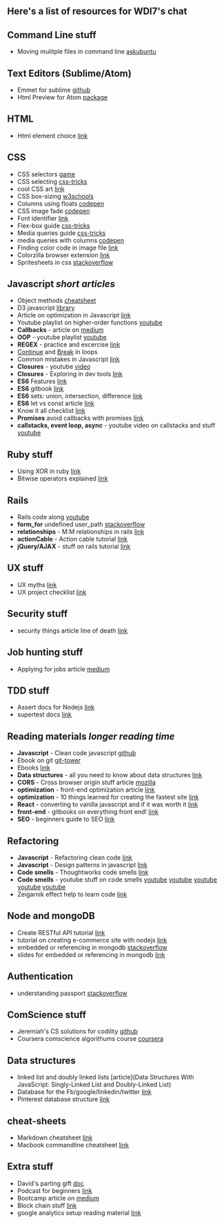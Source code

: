 ## Here's a list of resources for WDI7's chat

## Command Line stuff
* Moving mulitple files in command line [askubuntu](http://askubuntu.com/questions/214560/how-to-move-multiple-files-at-once-to-a-specific-destination-directory#217067)

## Text Editors (Sublime/Atom)
* Emmet for sublime [github](sergeche/emmet-sublime)
* Html Preview for Atom [package](https://atom.io/packages/atom-html-preview)

## HTML
* Html element choice [link](http://html5doctor.com/downloads/h5d-sectioning-flowchart.png)

## CSS
* CSS selectors [game](http://flukeout.github.io/)
* CSS selecting [css-tricks](https://css-tricks.com/whats-the-difference/)
* cool CSS art [link](http://a.singlediv.com/)
* CSS box-sizing [w3schools](http://www.w3schools.com/cssref/css3_pr_box-sizing.asp)
* Columns using floats [codepen](http://codepen.io/ga-sg/pen/GqKomb?editors=1100)
* CSS image fade [codepen](https://codepen.io/leemark/pen/DvliI)
* Font identifier [link](https://fount.artequalswork.com/)
* Flex-box guide [css-tricks](https://css-tricks.com/snippets/css/a-guide-to-flexbox/)
* Media queries guide [css-tricks](https://css-tricks.com/snippets/css/media-queries-for-standard-devices/)
* media queries with columns [codepen](http://codepen.io/jeremiahalex/pen/oYqRBd)
* Finding color code in image file [link](http://html-color-codes.info/colors-from-image/)
* Colorzilla browser extension [link](http://www.colorzilla.com/)
* Spritesheets in css [stackoverflow](http://stackoverflow.com/questions/18500801/resizing-background-sprite-image-to-fit-div)

## Javascript *short articles*
* Object methods [cheatsheet](https://www.cheatography.com/anas-95/cheat-sheets/javascript-object-methods/)
* D3 javascript [library](https://d3js.org/)
* Article on optimization in Javascript [link](http://archive.oreilly.com/pub/a/server-administration/excerpts/even-faster-websites/writing-efficient-javascript.html#the_fastest_conditionals)
* Youtube playlist on higher-order functions [youtube](https://www.youtube.com/playlist?list=PL0zVEGEvSaeEd9hlmCXrk5yUyqUag-n84)
* **Callbacks** - article on [medium](https://medium.freecodecamp.com/javascript-callbacks-explained-using-minions-da272f4d9bcd#.1e9qya2ok)
* **OOP** - youtube playlist [youtube](https://www.youtube.com/watch?v=rlLuL3jYLvA)
* **REGEX** - practice and excercise [link](https://regexone.com/)
* [Continue](https://developer.mozilla.org/en-US/docs/Web/JavaScript/Reference/Statements/continue) and [Break](https://developer.mozilla.org/en-US/docs/Web/JavaScript/Reference/Statements/break) in loops
* Common mistakes in Javascript [link](https://www.toptal.com/javascript/10-most-common-javascript-mistakes)
* **Closures** - youtube [video](https://www.youtube.com/watch?v=ImwrezYhw4w)
* **Closures** - Exploring in dev tools [link](http://devtoolsecrets.com/secret/debugging-inspect-scope-during-a-breakpoint.html)
* **ES6** Features [link](http://es6-features.org/#Constants)
* **ES6** gitbook [link](https://github.com/lukehoban/es6features)
* **ES6** sets: union, intersection, difference [link](http://www.2ality.com/2015/01/es6-set-operations.html)
* **ES6** let vs const article [link](https://mathiasbynens.be/notes/es6-const)
* Know it all checklist [link](https://know-it-all.io/)
* **Promises** avoid callbacks with promises [link](https://derickbailey.com/2016/09/27/ending-the-nested-tree-of-doom-with-chained-promises/)
* **callstacks, event loop, async** - youtube video on callstacks and stuff [youtube](https://www.youtube.com/watch?v=8aGhZQkoFbQ)

## Ruby stuff
* Using XOR in ruby [link](http://www.ardendertat.com/2011/12/13/programming-interview-questions-22-find-odd-occurring-element/)
* Bitwise operators explained [link](https://www.youtube.com/watch?v=JovNemG-iu8&feature=youtu.be&t=30m35s)

## Rails
* Rails code along [youtube](https://www.youtube.com/playlist?list=PL23ZvcdS3XPLNdRYB_QyomQsShx59tpc-)
* **form_for** undefined user_path [stackoverflow](http://stackoverflow.com/questions/14740702/form-for-undefined-method-user-path)
* **relationships** - M:M relationships in rails [link](http://jeffthomas.xyz/many-to-many-relationships-in-rails)
* **actionCable** - Action cable tutorial [link](https://www.nopio.com/blog/rails-chat-application-actioncable/)
* **jQuery/AJAX** - stuff on rails tutorial [link](https://pragmaticstudio.com/blog/2015/3/18/rails-jquery-ajax)

## UX stuff
* UX myths [link](http://uxmyths.com/)
* UX project checklist [link](https://uxchecklist.github.io/)

## Security stuff
* security things article line of death [link](https://textslashplain.com/2017/01/14/the-line-of-death/)

## Job hunting stuff
* Applying for jobs article [medium](https://medium.freecodecamp.com/5-key-learnings-from-the-post-bootcamp-job-search-9a07468d2331#.rvub5wjkc)

## TDD stuff
* Assert docs for Nodejs [link](https://nodejs.org/api/assert.html#assert_assert_strictequal_actual_expected_message)
* supertest docs [link](https://visionmedia.github.io/superagent/)

## Reading materials *longer reading time*
* **Javascript** - Clean code javascript [github](https://github.com/ryanmcdermott/clean-code-javascript)
* Ebook on git [git-tower](https://www.git-tower.com/learn/git/ebook/en/command-line/introduction#start)
* Ebooks [link](http://www.oreilly.com/free/reports.html)
* **Data structures** - all you need to know about data structures [link](https://github.com/thejameskyle/itsy-bitsy-data-structures/blob/master/itsy-bitsy-data-structures.js)
* **CORS** - Cross browser origin stuff article [mozilla](https://developer.mozilla.org/en-US/docs/Web/HTTP/Access_control_CORS)
* **optimization** - front-end optimization article [link](https://www.smashingmagazine.com/2016/12/front-end-performance-checklist-2017-pdf-pages/)
* **optimization** - 10 things learned for creating the fastest site [link](https://hackernoon.com/10-things-i-learned-making-the-fastest-site-in-the-world-18a0e1cdf4a7#.udq8dxo1n)
* **React** - converting to vanilla javascript and if it was worth it [link](https://hackernoon.com/how-i-converted-my-react-app-to-vanillajs-and-whether-or-not-it-was-a-terrible-idea-4b14b1b2faff#.88iqqf4wh)
* **front-end** - gitbooks on everything front end! [link](https://frontendmasters.gitbooks.io/front-end-handbook-2017/content/)
* **SEO** - beginners guide to SEO [link](https://moz.com/beginners-guide-to-seo)

## Refactoring
* **Javascript** - Refactoring clean code [link](https://refactoring.com/)
* **Javascript** - Design patterns in javascript [link](https://addyosmani.com/resources/essentialjsdesignpatterns/book/#modulepatternjavascript)
* **Code smells** - Thoughtworks code smells [link](https://sourcemaking.com/refactoring/smells)
* **Code smells** - youtube stuff on code smells [youtube](https://www.youtube.com/watch?v=3cNR0PohDPM) [youtube](https://www.youtube.com/watch?v=U4hIpntxWYc) [youtube](https://www.youtube.com/watch?v=szOkSrZGmHU)
[youtube](https://www.youtube.com/watch?v=n45-L8bp2cU)
[youtube](https://www.youtube.com/watch?v=n45-L8bp2cU)
* Zeigarnik effect help to learn code [link](https://medium.freecodecamp.com/can-the-zeigarnik-effect-help-you-learn-to-code-c64282ed0f7b#.nt2mokn8o)

## Node and mongoDB
* Create RESTful API tutorial [link](http://adrianmejia.com/blog/2014/10/01/creating-a-restful-api-tutorial-with-nodejs-and-mongodb/)
* tutorial on creating e-commerce site with nodejs [link](https://www.youtube.com/playlist?list=PL55RiY5tL51rajp7Xr_zk-fCFtzdlGKUp)
* embedded or referencing in mongodb [stackoverflow](http://stackoverflow.com/a/21317378)
* slides for embedded or referencing in mongodb [link](http://openmymind.net/Multiple-Collections-Versus-Embedded-Documents/#1)

## Authentication
* understanding passport [stackoverflow](http://stackoverflow.com/questions/27637609/understanding-passport-serialize-deserialize)

## ComScience stuff
* Jeremiah's CS solutions for codility [github](https://github.com/jeremiahalex/js-cs-examples)
* Coursera comscience algorithums course [coursera](https://www.coursera.org/learn/algorithms-part1)

## Data structures
* linked list and doubly linked lists [article](Data Structures With JavaScript: Singly-Linked List and Doubly-Linked List)
* Database for the Fb/google/linkedin/twitter [link](https://www.quora.com/What-do-big-websites-like-Facebook-Google-Twitter-and-LinkedIn-use-for-their-database)
* Pinterest database structure [link](http://highscalability.com/blog/2013/4/15/scaling-pinterest-from-0-to-10s-of-billions-of-page-views-a.html)

## cheat-sheets
* Markdown cheatsheet [link](https://github.com/adam-p/markdown-here/wiki/Markdown-Cheatsheet)
* Macbook commandline cheatsheet [link](https://github.com/0nn0/terminal-mac-cheatsheet)

## Extra stuff
* David's parting gift [doc](https://docs.google.com/document/d/1oz19QcS7-tpGRSt6xnhu5OwwTvHq9lUpeUgZ_fVJjew/edit?usp=drivesdk)
* Podcast for beginners [link](http://www.codenewbie.org/podcast)
* Bootcamp article on [medium](https://medium.com/@harrisleow/nus-arts-student-to-full-stack-developer-in-12-weeks-939de77a1292#.lngbsxmgc)
* Block chain stuff [link](https://anders.com/blockchain/)
* google analytics setup reading material [link](https://philipwalton.com/articles/the-google-analytics-setup-i-use-on-every-site-i-build/)
